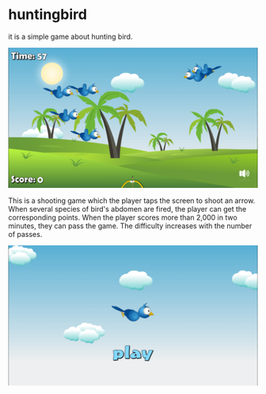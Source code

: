 # huntingbird
it is a simple game about hunting bird.

![image](https://github.com/wentongdeng/huntingbird/blob/master/IMG_0412.PNG?raw=true)


This is a shooting game which the player taps the screen to shoot an arrow. When several species of bird's abdomen are fired, the player can get the corresponding points. When the player scores more than 2,000 in two minutes, they can pass the game. The difficulty increases with the number of passes.


![start](https://github.com/wentongdeng/huntingbird/blob/master/IMG_0411.PNG?raw=true)


